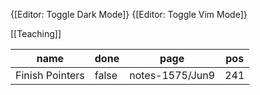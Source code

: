 
{[Editor: Toggle Dark Mode]} {[Editor: Toggle Vim Mode]}

[[Teaching]]



<!-- #query task where page =~ /notes-1575/ and done = false -->
|name           |done |page           |pos|
|---------------|-----|---------------|---|
|Finish Pointers|false|notes-1575/Jun9|241|
<!-- /query -->


